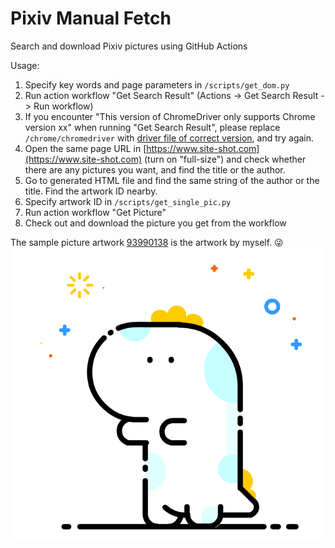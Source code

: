 # Pixiv Manual Fetch
Search and download Pixiv pictures using GitHub Actions

Usage:
1. Specify key words and page parameters in ```/scripts/get_dom.py```
2. Run action workflow "Get Search Result" (Actions -> Get Search Result -> Run workflow)
3. If you encounter "This version of ChromeDriver only supports Chrome version xx" when running "Get Search Result", please replace ```/chrome/chromedriver``` with [driver file of correct version](http://npm.taobao.org/mirrors/chromedriver/), and try again.
4. Open the same page URL in [https://www.site-shot.com](https://www.site-shot.com) (turn on "full-size") and check whether there are any pictures you want, and find the title or the author.
5. Go to generated HTML file and find the same string of the author or the title. Find the artwork ID nearby.
6. Specify artwork ID in ```/scripts/get_single_pic.py```
7. Run action workflow "Get Picture"
8. Check out and download the picture you get from the workflow

The sample picture artwork [93990138](https://www.pixiv.net/en/artworks/93990138/) is the artwork by myself. 😜
[![93990138](93990138_%5BCOPY1DRAW%5D1Hello1World-by-No.5972.png)](https://www.pixiv.net/en/artworks/93990138/)
